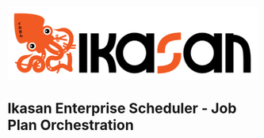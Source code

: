 ![IKASAN](../../../../developer/docs/quickstart-images/Ikasan-title-transparent.png)

# Ikasan Enterprise Scheduler - Job Plan Orchestration